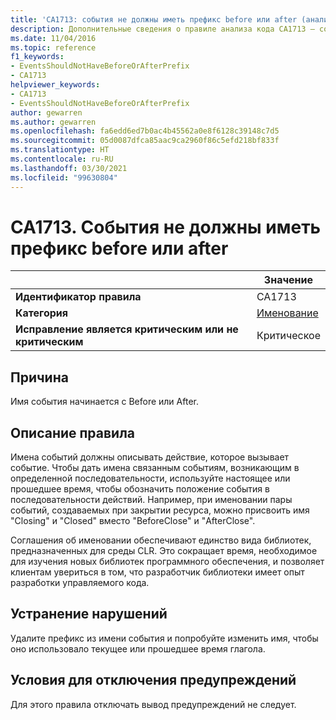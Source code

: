 ```yaml
---
title: 'CA1713: события не должны иметь префикс before или after (анализ кода)'
description: Дополнительные сведения о правиле анализа кода CA1713 — события не должны иметь префикс before или after
ms.date: 11/04/2016
ms.topic: reference
f1_keywords:
- EventsShouldNotHaveBeforeOrAfterPrefix
- CA1713
helpviewer_keywords:
- CA1713
- EventsShouldNotHaveBeforeOrAfterPrefix
author: gewarren
ms.author: gewarren
ms.openlocfilehash: fa6edd6ed7b0ac4b45562a0e8f6128c39148c7d5
ms.sourcegitcommit: 05d0087dfca85aac9ca2960f86c5efd218bf833f
ms.translationtype: HT
ms.contentlocale: ru-RU
ms.lasthandoff: 03/30/2021
ms.locfileid: "99630804"
---
```

# <a name="ca1713-events-should-not-have-before-or-after-prefix"></a>CA1713. События не должны иметь префикс before или after

| | Значение |
|-|-|
| **Идентификатор правила** |CA1713|
| **Категория** |[Именование](naming-warnings.md)|
| **Исправление является критическим или не критическим** |Критическое|

## <a name="cause"></a>Причина

Имя события начинается с Before или After.

## <a name="rule-description"></a>Описание правила

Имена событий должны описывать действие, которое вызывает событие. Чтобы дать имена связанным событиям, возникающим в определенной последовательности, используйте настоящее или прошедшее время, чтобы обозначить положение события в последовательности действий. Например, при именовании пары событий, создаваемых при закрытии ресурса, можно присвоить имя "Closing" и "Closed" вместо "BeforeClose" и "AfterClose".

Соглашения об именовании обеспечивают единство вида библиотек, предназначенных для среды CLR. Это сокращает время, необходимое для изучения новых библиотек программного обеспечения, и позволяет клиентам увериться в том, что разработчик библиотеки имеет опыт разработки управляемого кода.

## <a name="how-to-fix-violations"></a>Устранение нарушений

Удалите префикс из имени события и попробуйте изменить имя, чтобы оно использовало текущее или прошедшее время глагола.

## <a name="when-to-suppress-warnings"></a>Условия для отключения предупреждений

Для этого правила отключать вывод предупреждений не следует.
